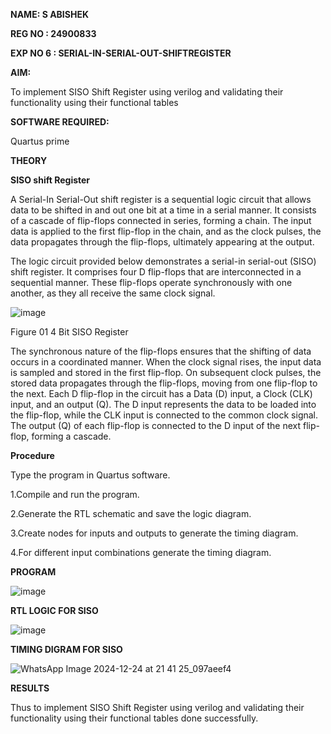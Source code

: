 **NAME: S ABISHEK**

**REG NO : 24900833**

**EXP NO 6 : SERIAL-IN-SERIAL-OUT-SHIFTREGISTER**

**AIM:**

To implement  SISO Shift Register using verilog and validating their functionality using their functional tables

**SOFTWARE REQUIRED:**

Quartus prime

**THEORY**

**SISO shift Register**

A Serial-In Serial-Out shift register is a sequential logic circuit that allows data to be shifted in and out one bit at a time in a serial manner. It consists of a cascade of flip-flops connected in series, forming a chain. The input data is applied to the first flip-flop in the chain, and as the clock pulses, the data propagates through the flip-flops, ultimately appearing at the output.

The logic circuit provided below demonstrates a serial-in serial-out (SISO) shift register. It comprises four D flip-flops that are interconnected in a sequential manner. These flip-flops operate synchronously with one another, as they all receive the same clock signal.

![image](https://github.com/naavaneetha/SERIAL-IN-SERIAL-OUT-SHIFTREGISTER/assets/154305477/e81c4072-37f9-46c6-8145-566764b74c3a)

Figure 01 4 Bit SISO Register

The synchronous nature of the flip-flops ensures that the shifting of data occurs in a coordinated manner. When the clock signal rises, the input data is sampled and stored in the first flip-flop. On subsequent clock pulses, the stored data propagates through the flip-flops, moving from one flip-flop to the next.
Each D flip-flop in the circuit has a Data (D) input, a Clock (CLK) input, and an output (Q). The D input represents the data to be loaded into the flip-flop, while the CLK input is connected to the common clock signal. The output (Q) of each flip-flop is connected to the D input of the next flip-flop, forming a cascade.

**Procedure**

Type the program in Quartus software.

1.Compile and run the program.

2.Generate the RTL schematic and save the logic diagram.

3.Create nodes for inputs and outputs to generate the timing diagram.

4.For different input combinations generate the timing diagram.

**PROGRAM**


![image](https://github.com/user-attachments/assets/8e789ead-ea46-4acb-810d-3034eec7067b)


**RTL LOGIC FOR SISO**

![image](https://github.com/user-attachments/assets/587c9c2a-4c24-4458-a851-21d2db195b00)


**TIMING DIGRAM FOR SISO**

![WhatsApp Image 2024-12-24 at 21 41 25_097aeef4](https://github.com/user-attachments/assets/515c2416-ea44-46f0-add4-d59563b87f62)



**RESULTS**

Thus to implement SISO Shift Register using verilog and validating their functionality using their functional tables done successfully.
